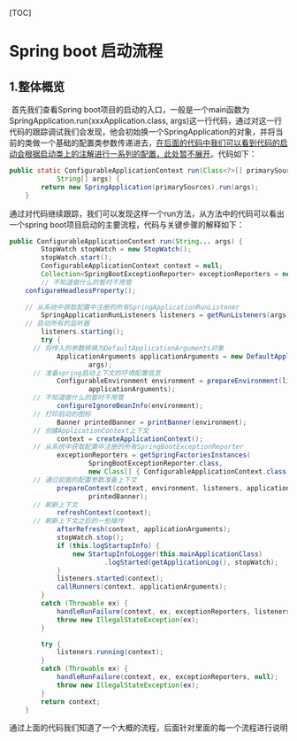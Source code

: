 [TOC]

# Spring boot 启动流程

## 1.整体概览		

​		首先我们查看Spring boot项目的启动的入口，一般是一个main函数为SpringApplication.run(xxxApplication.class, args)这一行代码，通过对这一行代码的跟踪调试我们会发现，他会初始换一个SpringApplication的对象，并将当前的类做一个基础的配置类参数传递进去，<u>在后面的代码中我们可以看到代码的启动会根据启动类上的注解进行一系列的配置，此处暂不展开</u>。代码如下：

```java
public static ConfigurableApplicationContext run(Class<?>[] primarySources,
			String[] args) {
		return new SpringApplication(primarySources).run(args);
	}
```

​		通过对代码继续跟踪，我们可以发现这样一个run方法，从方法中的代码可以看出一个spring boot项目启动的主要流程，代码与关键步骤的解释如下：

```java
public ConfigurableApplicationContext run(String... args) {
		StopWatch stopWatch = new StopWatch();
		stopWatch.start();
		ConfigurableApplicationContext context = null;
		Collection<SpringBootExceptionReporter> exceptionReporters = new ArrayList<>();
		// 不知道做什么的暂时不用管
  	configureHeadlessProperty();
  
  	// 从系统中获取配置中注册的所有SpringApplicationRunListener
		SpringApplicationRunListeners listeners = getRunListeners(args);
  	// 启动所有的监听器
		listeners.starting();
		try {
      // 将传入的参数转换为DefaultApplicationArguments对象
			ApplicationArguments applicationArguments = new DefaultApplicationArguments(
					args);
      // 准备spring启动上下文的环境配置信息
			ConfigurableEnvironment environment = prepareEnvironment(listeners,
					applicationArguments);
      // 不知道做什么的暂时不用管
			configureIgnoreBeanInfo(environment);
      // 打印启动的图标
			Banner printedBanner = printBanner(environment);
      // 创建ApplicationContext上下文
			context = createApplicationContext();
      // 从系统中获取配置中注册的所有SpringBootExceptionReporter
			exceptionReporters = getSpringFactoriesInstances(
					SpringBootExceptionReporter.class,
					new Class[] { ConfigurableApplicationContext.class }, context);
      // 通过前面的配置参数准备上下文
			prepareContext(context, environment, listeners, applicationArguments,
					printedBanner);
      // 刷新上下文
			refreshContext(context);
      // 刷新上下文之后的一些操作
			afterRefresh(context, applicationArguments);
			stopWatch.stop();
			if (this.logStartupInfo) {
				new StartupInfoLogger(this.mainApplicationClass)
						.logStarted(getApplicationLog(), stopWatch);
			}
			listeners.started(context);
			callRunners(context, applicationArguments);
		}
		catch (Throwable ex) {
			handleRunFailure(context, ex, exceptionReporters, listeners);
			throw new IllegalStateException(ex);
		}

		try {
			listeners.running(context);
		}
		catch (Throwable ex) {
			handleRunFailure(context, ex, exceptionReporters, null);
			throw new IllegalStateException(ex);
		}
		return context;
	}
```

​		通过上面的代码我们知道了一个大概的流程，后面针对里面的每一个流程进行说明


